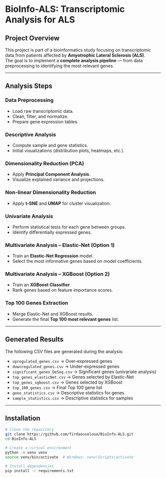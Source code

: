 # BioInfo-ALS: Transcriptomic Analysis for ALS

## Project Overview
This project is part of a bioinformatics study focusing on transcriptomic data from patients affected by **Amyotrophic Lateral Sclerosis (ALS)**.  
The goal is to implement a **complete analysis pipeline** — from data preprocessing to identifying the most relevant genes.

---

## Analysis Steps

### **Data Preprocessing**
- Load raw transcriptomic data.
- Clean, filter, and normalize.
- Prepare gene expression tables.

### **Descriptive Analysis**
- Compute sample and gene statistics.
- Initial visualizations (distribution plots, heatmaps, etc.).

### **Dimensionality Reduction (PCA)**
- Apply **Principal Component Analysis**.
- Visualize explained variance and projections.

### **Non-linear Dimensionality Reduction**
- Apply **t-SNE** and **UMAP** for cluster visualization.

### **Univariate Analysis**
- Perform statistical tests for each gene between groups.
- Identify differentially expressed genes.

### **Multivariate Analysis – Elastic-Net (Option 1)**
- Train an **Elastic-Net Regression** model.
- Select the most informative genes based on model coefficients.

### **Multivariate Analysis – XGBoost (Option 2)**
- Train an **XGBoost Classifier**.
- Rank genes based on feature importance scores.

### **Top 100 Genes Extraction**
- Merge Elastic-Net and XGBoost results.
- Generate the final **Top 100 most relevant genes** list.

---

## Generated Results
The following CSV files are generated during the analysis:
- `upregulated_genes.csv` → Over-expressed genes  
- `downregulated_genes.csv` → Under-expressed genes  
- `significant_genes_DeSeq.csv` → Significant genes (univariate analysis)  
- `top_genes_elasticNet.csv` → Genes selected by Elastic-Net  
- `top_genes_xgboost.csv` → Genes selected by XGBoost  
- `top_100_genes.csv` → Final Top 100 gene list  
- `gene_statistics.csv` → Descriptive statistics for genes  
- `sample_statistics.csv` → Descriptive statistics for samples  

---

## Installation
```bash
# Clone the repository
git clone https://github.com/firdaouseloua/BioInfo-ALS.git
cd BioInfo-ALS

# Create a virtual environment
python -m venv venv
source venv/bin/activate  # Windows: venv\Scripts\activate

# Install dependencies
pip install -r requirements.txt

